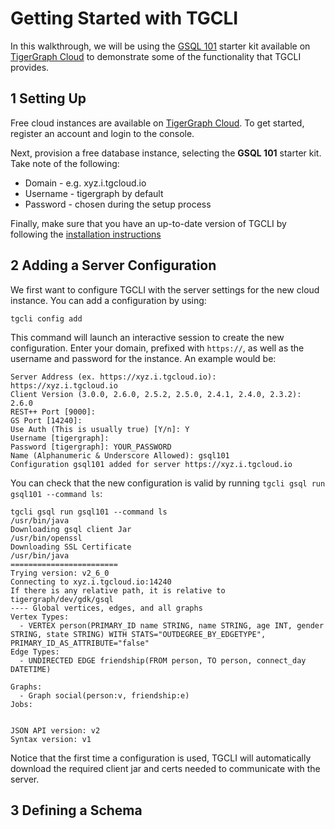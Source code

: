 # Getting Started with TGCLI

In this walkthrough, we will be using the [GSQL 101](https://docs-beta.tigergraph.com/start/gsql-101) starter kit available 
on [TigerGraph Cloud](https://tgcloud.io) to demonstrate some of the functionality that TGCLI provides.

## 1 Setting Up

Free cloud instances are available on [TigerGraph Cloud](https://tgcloud.io/). To get started, register an account
and login to the console.

Next, provision a free database instance, selecting the **GSQL 101** starter kit. Take note of the following:

- Domain - e.g. xyz.i.tgcloud.io
- Username - tigergraph by default
- Password - chosen during the setup process

Finally, make sure that you have an up-to-date version of TGCLI by following the [installation instructions](https://github.com/frankfka/TigerGraphCLI#installation)

## 2 Adding a Server Configuration

We first want to configure TGCLI with the server settings for the new cloud instance. You can add a configuration by using:

```
tgcli config add
```

This command will launch an interactive session to create the new configuration. Enter your domain, prefixed with `https://`,
as well as the username and password for the instance. An example would be:

```
Server Address (ex. https://xyz.i.tgcloud.io): https://xyz.i.tgcloud.io
Client Version (3.0.0, 2.6.0, 2.5.2, 2.5.0, 2.4.1, 2.4.0, 2.3.2): 2.6.0
REST++ Port [9000]: 
GS Port [14240]: 
Use Auth (This is usually true) [Y/n]: Y
Username [tigergraph]: 
Password [tigergraph]: YOUR_PASSWORD
Name (Alphanumeric & Underscore Allowed): gsql101
Configuration gsql101 added for server https://xyz.i.tgcloud.io
```

You can check that the new configuration is valid by running `tgcli gsql run gsql101 --command ls`:

```
tgcli gsql run gsql101 --command ls
/usr/bin/java
Downloading gsql client Jar
/usr/bin/openssl
Downloading SSL Certificate
/usr/bin/java
========================
Trying version: v2_6_0
Connecting to xyz.i.tgcloud.io:14240
If there is any relative path, it is relative to tigergraph/dev/gdk/gsql
---- Global vertices, edges, and all graphs
Vertex Types: 
  - VERTEX person(PRIMARY_ID name STRING, name STRING, age INT, gender STRING, state STRING) WITH STATS="OUTDEGREE_BY_EDGETYPE", PRIMARY_ID_AS_ATTRIBUTE="false"
Edge Types: 
  - UNDIRECTED EDGE friendship(FROM person, TO person, connect_day DATETIME)

Graphs: 
  - Graph social(person:v, friendship:e)
Jobs: 


JSON API version: v2
Syntax version: v1
```

Notice that the first time a configuration is used, TGCLI will automatically download the required client jar and certs needed
to communicate with the server.

## 3 Defining a Schema


